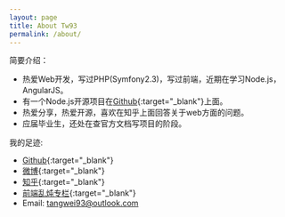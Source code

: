 ```yaml
---
layout: page
title: About Tw93
permalink: /about/
---
```


简要介绍：  

* 热爱Web开发，写过PHP(Symfony2.3)，写过前端，近期在学习Node.js，AngularJS。  
* 有一个Node.js开源项目在[Github](https://github.com/{{site.github_username}}//twMovie){:target="_blank"}上面。 
* 热爱分享，热爱开源，喜欢在知乎上面回答关于web方面的问题。 
* 应届毕业生，还处在查官方文档写项目的阶段。


我的足迹:

* [Github](https://github.com/{{site.github_username}}){:target="_blank"}
* [微博](http://weibo.com/{{site.sina_id}}){:target="_blank"}
* [知乎](http://www.zhihu.com/people/{{site.zhihu_id}}){:target="_blank"}
* [前端乱炖专栏](http://www.html-js.com/article/column/765){:target="_blank"}
* Email: tangwei93@outlook.com
